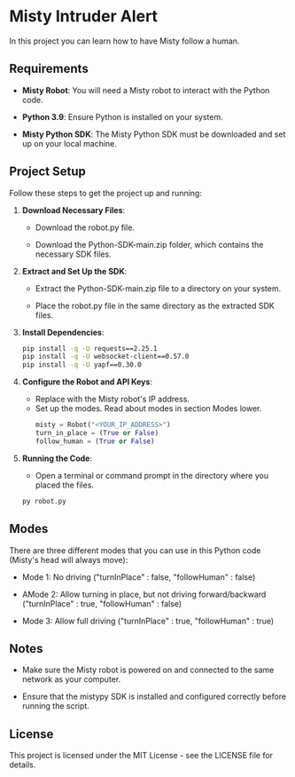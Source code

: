 Misty Intruder Alert
====================

In this project you can learn how to have Misty follow a human. 

Requirements
------------

*   **Misty Robot**: You will need a Misty robot to interact with the Python code.
    
*   **Python 3.9**: Ensure Python is installed on your system.
    
*   **Misty Python SDK**: The Misty Python SDK must be downloaded and set up on your local machine.
    

Project Setup
-------------

Follow these steps to get the project up and running:

1.  **Download Necessary Files**:
    
    *   Download the robot.py file.
        
    *   Download the Python-SDK-main.zip folder, which contains the necessary SDK files.
        
2.  **Extract and Set Up the SDK**:
    
    *   Extract the Python-SDK-main.zip file to a directory on your system.
        
    *   Place the robot.py file in the same directory as the extracted SDK files.
        
3.  **Install Dependencies**:
    ```bash
    pip install -q -U requests==2.25.1
    pip install -q -U websocket-client==0.57.0
    pip install -q -U yapf==0.30.0
    ```    
4.  **Configure the Robot and API Keys**:
    *   Replace with the Misty robot's IP address.
    *  Set up the modes. Read about modes in section Modes lower.
        ```python    
        misty = Robot("<YOUR_IP_ADDRESS>")
        turn_in_place = (True or False)
        follow_human = (True or False)
        ```

        
6.  **Running the Code**:
    
    *   Open a terminal or command prompt in the directory where you placed the files.
    ```bash    
    py robot.py
    ```    
        

Modes
--------

There are three different modes that you can use in this Python code (Misty's head will always move): 

* Mode 1: No driving ("turnInPlace" : false, "followHuman" : false)
  
* AMode 2: Allow turning in place, but not driving forward/backward ("turnInPlace" : true, "followHuman" : false) 

* Mode 3: Allow full driving ("turnInPlace" : true, "followHuman" : true)
      

Notes
-----

*   Make sure the Misty robot is powered on and connected to the same network as your computer.
    
*   Ensure that the mistypy SDK is installed and configured correctly before running the script.
    

License
-------

This project is licensed under the MIT License - see the LICENSE file for details.

